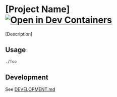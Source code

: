 # [Project Name] [![Open in Dev Containers](https://img.shields.io/static/v1?label=Dev%20Containers&message=Open&color=blue&logo=visualstudiocode)](https://vscode.dev/redirect?url=vscode://ms-vscode-remote.remote-containers/cloneInVolume?url=https://github.com/USER-OR-ORG/REPO)

[Description]

## Usage

```bash
./foo
```

## Development

See [DEVELOPMENT.md](DEVELOPMENT.md)
